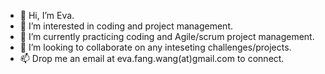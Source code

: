 - 👋 Hi, I’m Eva.
- 👀 I’m interested in coding and project management.
- 🌱 I’m currently practicing coding and Agile/scrum project management. 
- 💞️ I’m looking to collaborate on any inteseting challenges/projects. 
- 📫 Drop me an email at eva.fang.wang(at)gmail.com to connect.

<!---
evawf/evawf is a ✨ special ✨ repository because its `README.md` (this file) appears on your GitHub profile.
You can click the Preview link to take a look at your changes.
--->
